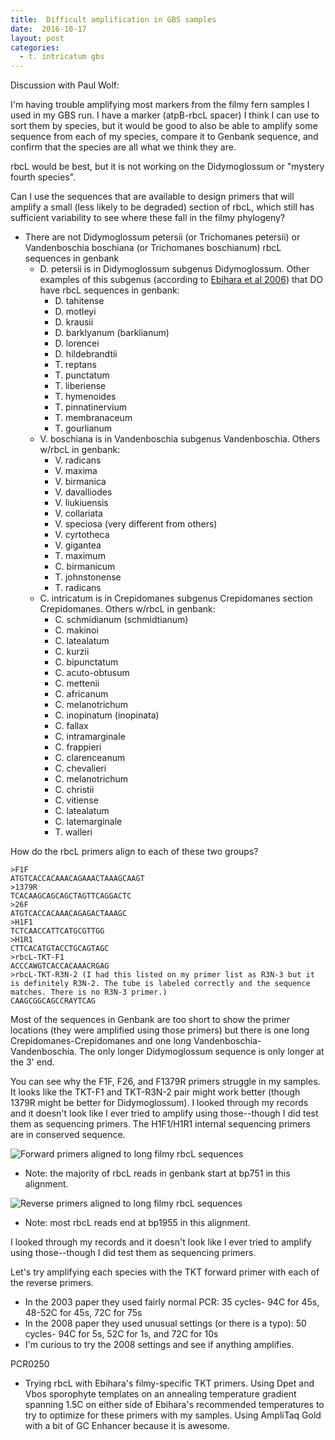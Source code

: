 ```yaml
---
title:  Difficult amplification in GBS samples
date:  2016-10-17
layout: post
categories:
  - t. intricatum gbs
---
```

Discussion with Paul Wolf:

I'm having trouble amplifying most markers from the filmy fern samples I used in my GBS run. I have a marker (atpB-rbcL spacer) I think I can use to sort them by species, but it would be good to also be able to amplify some sequence from each of my species, compare it to Genbank sequence, and confirm that the species are all what we think they are.

rbcL would be best, but it is not working on the Didymoglossum or "mystery fourth species".

Can I use the sequences that are available to design primers that will amplify a small (less likely to be degraded) section of rbcL, which still has sufficient variability to see where these fall in the filmy phylogeny?

  * There are not Didymoglossum petersii (or Trichomanes petersii) or Vandenboschia boschiana (or Trichomanes boschianum) rbcL sequences in genbank
    * D. petersii is in Didymoglossum subgenus Didymoglossum. Other examples of this subgenus (according to [Ebihara et al 2006][1]) that DO have rbcL sequences in genbank:
      * D. tahitense
      * D. motleyi
      * D. krausii
      * D. barklyanum (barklianum)
      * D. lorencei
      * D. hildebrandtii
      * T. reptans
      * T. punctatum
      * T. liberiense
      * T. hymenoides
      * T. pinnatinervium
      * T. membranaceum
      * T. gourlianum
    * V. boschiana is in Vandenboschia subgenus Vandenboschia. Others w/rbcL in genbank:
      * V. radicans
      * V. maxima
      * V. birmanica
      * V. davalliodes
      * V. liukiuensis
      * V. collariata
      * V. speciosa (very different from others)
      * V. cyrtotheca
      * V. gigantea
      * T. maximum
      * C. birmanicum
      * T. johnstonense
      * T. radicans
    * C. intricatum is in Crepidomanes subgenus Crepidomanes section Crepidomanes. Others w/rbcL in genbank:
      * C. schmidianum (schmidtianum)
      * C. makinoi
      * C. latealatum
      * C. kurzii
      * C. bipunctatum
      * C. acuto-obtusum
      * C. mettenii
      * C. africanum
      * C. melanotrichum
      * C. inopinatum (inopinata)
      * C. fallax
      * C. intramarginale
      * C. frappieri
      * C. clarenceanum
      * C. chevalieri
      * C. melanotrichum
      * C. christii
      * C. vitiense
      * C. latealatum
      * C. latemarginale
      * T. walleri


How do the rbcL primers align to each of these two groups?

~~~
>F1F
ATGTCACCACAAACAGAAACTAAAGCAAGT
>1379R
TCACAAGCAGCAGCTAGTTCAGGACTC
>26F
ATGTCACCACAAACAGAGACTAAAGC
>H1F1
TCTCAACCATTCATGCGTTGG
>H1R1
CTTCACATGTACCTGCAGTAGC
>rbcL-TKT-F1
ACCCAWGTCACCACAAACRGAG
>rbcL-TKT-R3N-2 (I had this listed on my primer list as R3N-3 but it is definitely R3N-2. The tube is labeled correctly and the sequence matches. There is no R3N-3 primer.)
CAAGCGGCAGCCRAYTCAG
~~~

Most of the sequences in Genbank are too short to show the primer locations (they were amplified using those primers) but there is one long Crepidomanes-Crepidomanes and one long Vandenboschia-Vandenboschia. The only longer Didymoglossum sequence is only longer at the 3' end.

You can see why the F1F, F26, and F1379R primers struggle in my samples. It looks like the TKT-F1 and TKT-R3N-2 pair might work better (though 1379R might be better for Didymoglossum). I looked through my records and it doesn't look like I ever tried to amplify using those--though I did test them as sequencing primers. The H1F1/H1R1 internal sequencing primers are in conserved sequence.

![Forward primers aligned to long filmy rbcL sequences][image1]

  * Note: the majority of rbcL reads in genbank start at bp751 in this alignment.

![Reverse primers aligned to long filmy rbcL sequences][image2]

  * Note: most rbcL reads end at bp1955 in this alignment.

I looked through my records and it doesn't look like I ever tried to amplify using those--though I did test them as sequencing primers.

Let's try amplifying each species with the TKT forward primer with each of the reverse primers.
  * In the 2003 paper they used fairly normal PCR: 35 cycles- 94C for 45s, 48-52C for 45s, 72C for 75s
  * In the 2008 paper they used unusual settings (or there is a typo): 50 cycles- 94C for 5s, 52C for 1s, and 72C for 10s
  * I'm curious to try the 2008 settings and see if anything amplifies.

PCR0250
  * Trying rbcL with Ebihara's filmy-specific TKT primers. Using Dpet and Vbos sporophyte templates on an annealing temperature gradient spanning 1.5C on either side of Ebihara's recommended temperatures to try to optimize for these primers with my samples. Using AmpliTaq Gold with a bit of GC Enhancer because it is awesome.

[1]: http://dx.doi.org/10.3767/000651906X622210
[image1]: {{site.image_path}}rbcL_forward_primers_aligned.png
[image2]: {{site.image_path}}rbcL_reverse_primers_aligned.png
